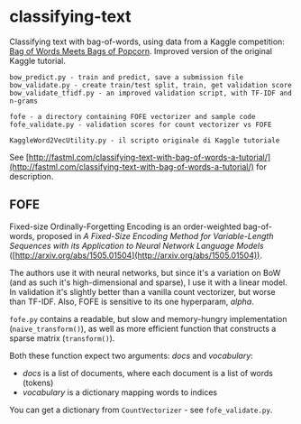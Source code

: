# classifying-text

Classifying text with bag-of-words, using data from a Kaggle competition: [Bag of Words Meets Bags of Popcorn](https://www.kaggle.com/c/word2vec-nlp-tutorial/data). Improved version of the original Kaggle tutorial.

	bow_predict.py - train and predict, save a submission file
	bow_validate.py - create train/test split, train, get validation score
	bow_validate_tfidf.py - an improved validation script, with TF-IDF and n-grams
	
	fofe - a directory containing FOFE vectorizer and sample code
	fofe_validate.py - validation scores for count vectorizer vs FOFE
	
	KaggleWord2VecUtility.py - il scripto originale di Kaggle tutoriale
	
See [http://fastml.com/classifying-text-with-bag-of-words-a-tutorial/](http://fastml.com/classifying-text-with-bag-of-words-a-tutorial/) for description.	

## FOFE

Fixed-size Ordinally-Forgetting Encoding is an order-weighted bag-of-words, proposed in _A Fixed-Size Encoding Method for Variable-Length Sequences with its Application to Neural Network Language Models_ ([http://arxiv.org/abs/1505.01504](http://arxiv.org/abs/1505.01504)).

The authors use it with neural networks, but since it's a variation on BoW (and as such it's high-dimensional and sparse), I use it with a linear model. In validation it's slightly better than a vanilla count vectorizer, but worse than TF-IDF. Also, FOFE is sensitive to its one hyperparam, _alpha_.

`fofe.py` contains a readable, but slow and memory-hungry implementation (`naive_transform()`), as well as more efficient function that constructs a sparse matrix (`transform()`).

Both these function expect two arguments: _docs_ and _vocabulary_:
* _docs_ is a list of documents, where each document is a list of words (tokens)
* _vocabulary_ is a dictionary mapping words to indices

You can get a dictionary from `CountVectorizer` - see `fofe_validate.py`.
